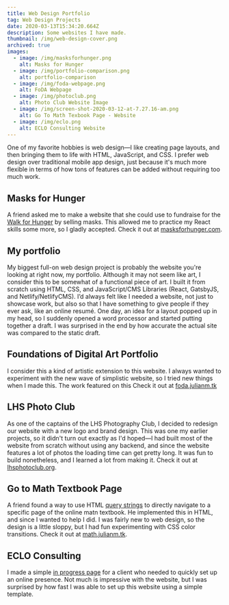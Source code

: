 ```yaml
---
title: Web Design Portfolio
tag: Web Design Projects
date: 2020-03-13T15:34:20.664Z
description: Some websites I have made.
thumbnail: /img/web-design-cover.png
archived: true
images:
  - image: /img/masksforhunger.png
    alt: Masks for Hunger
  - image: /img/portfolio-comparison.png
    alt: portfolio-comparison
  - image: /img/foda-webpage.png
    alt: FoDA Webpage
  - image: /img/photoclub.png
    alt: Photo Club Website Image
  - image: /img/screen-shot-2020-03-12-at-7.27.16-am.png
    alt: Go To Math Texbook Page - Website
  - image: /img/eclo.png
    alt: ECLO Consulting Website
---
```

One of my favorite hobbies is web design—I like creating page layouts, and then bringing them to life with HTML, JavaScript, and CSS. I prefer web design over traditional mobile app design, just because it's much more flexible in terms of how tons of features can be added without requiring too much work.

## Masks for Hunger

A friend asked me to make a website that she could use to fundraise for the [Walk for Hunger](http://www.projectbread.org/walk-for-hunger/walk-history.html) by selling masks. This allowed me to practice my React skills some more, so I gladly accepted. Check it out at [masksforhunger.com](https://masksforhunger.com).

## My portfolio

My biggest full-on web design project is probably the website you're looking at right now, my portfolio. Although it may not seem like art, I consider this to be somewhat of a functional piece of art. I built it from scratch using HTML, CSS, and JavaScript/CMS Libraries (React, GatsbyJS, and Netlify/NetlifyCMS). I’d always felt like I needed a website, not just to showcase work, but also so that I have something to give people if they ever ask, like an online resumé. One day, an idea for a layout popped up in my head, so I suddenly opened a word processor and started putting together a draft. I was surprised in the end by how accurate the actual site was compared to the static draft.

## Foundations of Digital Art Portfolio

I consider this a kind of artistic extension to this website. I always wanted to experiment with the new wave of simplistic website, so I tried new things when I made this. The work featured on this Check it out at [foda.julianm.tk](https://foda.julianm.tk)

## LHS Photo Club

As one of the captains of the LHS Photography Club, I decided to redesign our website with a new logo and brand design. This was one my earlier projects, so it didn't turn out exactly as I'd hoped—I had built most of the website from scratch without using any backend, and since the website features a lot of photos the loading time can get pretty long. It was fun to build nonetheless, and I learned a lot from making it. Check it out at [lhsphotoclub.org](http://lhsphotoclub.org).

## Go to Math Textbook Page

A friend found a way to use HTML [query strings](https://en.wikipedia.org/wiki/Query_string) to directly navigate to a specific page of the online matn textbook. He implemented this in HTML, and since I wanted to help I did. I was fairly new to web design, so the design is a little sloppy, but I had fun experimenting with CSS color transitions. Check it out at [math.julianm.tk](http://math.julianm.tk).

## ECLO Consulting

I made a simple [in progress page](http://ecloconsulting.com) for a client who needed to quickly set up an online presence. Not much is impressive with the website, but I was surprised by how fast I was able to set up this website using a simple template.